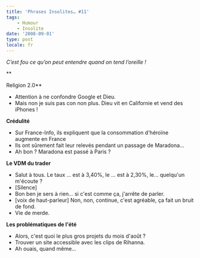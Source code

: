 ```yaml
---
title: 'Phrases Insolites… #11'
tags:
    - Humour
    - Insolite
date: '2008-09-01'
type: post
locale: fr
---
```


_C’est fou ce qu’on peut entendre quand on tend l’oreille&nbsp;!_

\*\*<!-- more -->

Religion 2.0\*\*

* Attention à ne confondre Google et Dieu.
* Mais non je suis pas con non plus. Dieu vit en Californie et vend des iPhones&nbsp;!

**Crédulité**

* Sur France-Info, ils expliquent que la consommation d'héroïne augmente en France
* Ils ont sûrement fait leur relevés pendant un passage de Maradona…
* Ah bon&nbsp;? Maradona est passé à Paris&nbsp;?

**Le VDM du trader**

* Salut à tous. Le taux … est à 3,40%, le … est à 2,30%, le… quelqu'un m'écoute&nbsp;?
* [Silence]
* Bon ben je sers à rien… si c'est comme ça, j'arrête de parler.
* [voix de haut-parleur] Non, non, continue, c'est agréable, ça fait un bruit de fond.
* Vie de merde.

**Les problématiques de l'été**

* Alors, c'est quoi le plus gros projets du mois d'août&nbsp;?
* Trouver un site accessible avec les clips de Rihanna.
* Ah ouais, quand même…
